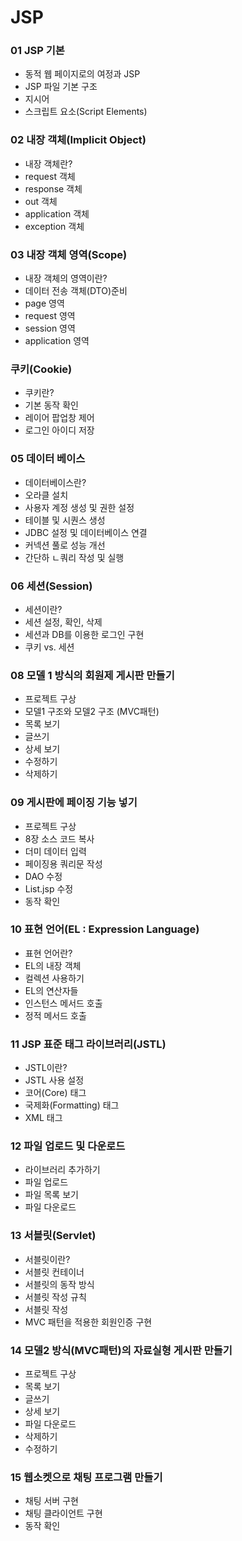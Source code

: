 # JSP
### 01 JSP 기본
- 동적 웹 페이지로의 여정과 JSP
- JSP 파일 기본 구조
- 지시어
- 스크립트 요소(Script Elements)

### 02 내장 객체(Implicit Object)
- 내장 객체란?
- request 객체
- response 객체
- out 객체
- application 객체
- exception 객체

### 03 내장 객체 영역(Scope)
- 내장 객체의 영역이란?
- 데이터 전송 객체(DTO)준비
- page 영역
- request 영역
- session 영역
- application 영역

### 쿠키(Cookie)
- 쿠키란?
- 기본 동작 확인
- 레이어 팝업창 제어
- 로그인 아이디 저장

### 05 데이터 베이스
- 데이터베이스란?
- 오라클 설치
- 사용자 계정 생성 및 권한 설정
- 테이블 및 시퀀스 생성
- JDBC 설정 및 데이터베이스 연결
- 커넥션 풀로 성능 개선
- 간단하 ㄴ쿼리 작성 및 실행

### 06 세션(Session)
- 세션이란?
- 세션 설정, 확인, 삭제
- 세션과 DB를 이용한 로그인 구현
- 쿠키 vs. 세션

### 08 모델 1 방식의 회원제 게시판 만들기
- 프로젝트 구상
- 모델1 구조와 모델2 구조 (MVC패턴)
- 목록 보기
- 글쓰기
- 상세 보기
- 수정하기
- 삭제하기

### 09 게시판에 페이징 기능 넣기
- 프로젝트 구상
- 8장 소스 코드 복사
- 더미 데이터 입력
- 페이징용 쿼리문 작성
- DAO 수정
- List.jsp 수정
- 동작 확인

### 10 표현 언어(EL : Expression Language)
- 표현 언어란?
- EL의 내장 객체
- 컬렉션 사용하기
- EL의 연산자들
- 인스턴스 메서드 호출
- 정적 메서드 호출

### 11 JSP 표준 태그 라이브러리(JSTL)
- JSTL이란?
- JSTL 사용 설정
- 코어(Core) 태그
- 국제화(Formatting) 태그
- XML 태그

### 12 파일 업로드 및 다운로드
- 라이브러리 추가하기
- 파일 업로드
- 파일 목록 보기
- 파일 다운로드

### 13 서블릿(Servlet)
- 서블릿이란?
- 서블릿 컨테이너
- 서블릿의 동작 방식
- 서블릿 작성 규칙
- 서블릿 작성
- MVC 패턴을 적용한 회원인증 구현

### 14 모델2 방식(MVC패턴)의 자료실형 게시판 만들기
- 프로젝트 구상
- 목록 보기
- 글쓰기
- 상세 보기
- 파일 다운로드
- 삭제하기
- 수정하기

### 15 웹소켓으로 채팅 프로그램 만들기
- 채팅 서버 구현
- 채팅 클라이언트 구현
- 동작 확인


